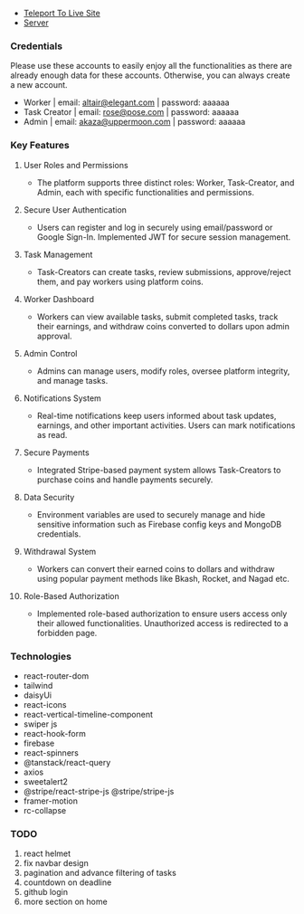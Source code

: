 - [Teleport To Live Site](https://nano-workers.web.app/)
- [Server](https://github.com/ThakurSaad/nano-workers-server)

### Credentials

Please use these accounts to easily enjoy all the functionalities as there are already enough data for these accounts. Otherwise, you can always create a new account.

- Worker | email: altair@elegant.com | password: aaaaaa
- Task Creator | email: rose@pose.com | password: aaaaaa
- Admin | email: akaza@uppermoon.com | password: aaaaaa

### Key Features

1. User Roles and Permissions

   - The platform supports three distinct roles: Worker, Task-Creator, and Admin, each with specific functionalities and permissions.

2. Secure User Authentication

   - Users can register and log in securely using email/password or Google Sign-In. Implemented JWT for secure session management.

3. Task Management

   - Task-Creators can create tasks, review submissions, approve/reject them, and pay workers using platform coins.

4. Worker Dashboard

   - Workers can view available tasks, submit completed tasks, track their earnings, and withdraw coins converted to dollars upon admin approval.

5. Admin Control

   - Admins can manage users, modify roles, oversee platform integrity, and manage tasks.

6. Notifications System

   - Real-time notifications keep users informed about task updates, earnings, and other important activities. Users can mark notifications as read.

7. Secure Payments

   - Integrated Stripe-based payment system allows Task-Creators to purchase coins and handle payments securely.

8. Data Security

   - Environment variables are used to securely manage and hide sensitive information such as Firebase config keys and MongoDB credentials.

9. Withdrawal System

   - Workers can convert their earned coins to dollars and withdraw using popular payment methods like Bkash, Rocket, and Nagad etc.

10. Role-Based Authorization

    - Implemented role-based authorization to ensure users access only their allowed functionalities. Unauthorized access is redirected to a forbidden page.

### Technologies

- react-router-dom
- tailwind
- daisyUi
- react-icons
- react-vertical-timeline-component
- swiper js
- react-hook-form
- firebase
- react-spinners
- @tanstack/react-query
- axios
- sweetalert2
- @stripe/react-stripe-js @stripe/stripe-js
- framer-motion
- rc-collapse

### TODO

1. react helmet
2. fix navbar design
3. pagination and advance filtering of tasks
4. countdown on deadline
5. github login
6. more section on home
